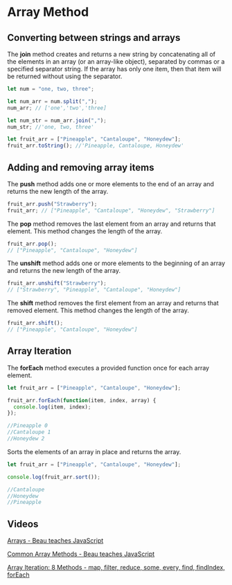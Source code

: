 # Array Method

## Converting between strings and arrays

The **join** method creates and returns a new string by concatenating all of the elements in an array (or an array-like object), separated by commas or a specified separator string. If the array has only one item, then that item will be returned without using the separator.

```javascript
let num = "one, two, three";

let num_arr = num.split(",");
num_arr; // ['one','two','three]

let num_str = num_arr.join(",");
num_str; //'one, two, three'

let fruit_arr = ["Pineapple", "Cantaloupe", "Honeydew"];
fruit_arr.toString(); //'Pineapple, Cantaloupe, Honeydew'
```

## Adding and removing array items

The **push** method adds one or more elements to the end of an array and returns the new length of the array.

```javascript
fruit_arr.push("Strawberry");
fruit_arr; // ["Pineapple", "Cantaloupe", "Honeydew", "Strawberry"]
```

The **pop** method removes the last element from an array and returns that element. This method changes the length of the array.

```javascript
fruit_arr.pop();
// ["Pineapple", "Cantaloupe", "Honeydew"]
```

The **unshift** method adds one or more elements to the beginning of an array and returns the new length of the array.

```javascript
fruit_arr.unshift("Strawberry");
// ["Strawberry", "Pineapple", "Cantaloupe", "Honeydew"]
```

The **shift** method removes the first element from an array and returns that removed element. This method changes the length of the array.

```javascript
fruit_arr.shift();
// ["Pineapple", "Cantaloupe", "Honeydew"]
```

## Array Iteration

The **forEach** method executes a provided function once for each array element.

```javascript
let fruit_arr = ["Pineapple", "Cantaloupe", "Honeydew"];

fruit_arr.forEach(function(item, index, array) {
  console.log(item, index);
});

//Pineapple 0
//Cantaloupe 1
//Honeydew 2
```

Sorts the elements of an array in place and returns the array.

```javascript
let fruit_arr = ["Pineapple", "Cantaloupe", "Honeydew"];

console.log(fruit_arr.sort());

//Cantaloupe
//Honeydew
//Pineapple
```

## Videos

[Arrays - Beau teaches JavaScript](https://www.youtube.com/watch?v=QEZXbRiaY1I&list=PLWKjhJtqVAbk2qRZtWSzCIN38JC_NdhW5&index=16&t=0s)

[Common Array Methods - Beau teaches JavaScript](https://www.youtube.com/watch?v=MeZVVxLn26E&list=PLWKjhJtqVAbk2qRZtWSzCIN38JC_NdhW5&index=17&t=1s)

[Array Iteration: 8 Methods - map, filter, reduce, some, every, find, findIndex, forEach](https://www.youtube.com/watch?v=Urwzk6ILvPQ&list=PLWKjhJtqVAbk2qRZtWSzCIN38JC_NdhW5&index=23&t=0s)
